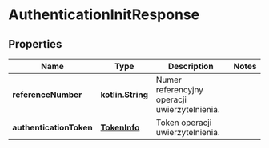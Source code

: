
# AuthenticationInitResponse

## Properties
| Name | Type | Description | Notes |
| ------------ | ------------- | ------------- | ------------- |
| **referenceNumber** | **kotlin.String** | Numer referencyjny operacji uwierzytelnienia. |  |
| **authenticationToken** | [**TokenInfo**](TokenInfo.md) | Token operacji uwierzytelnienia. |  |



